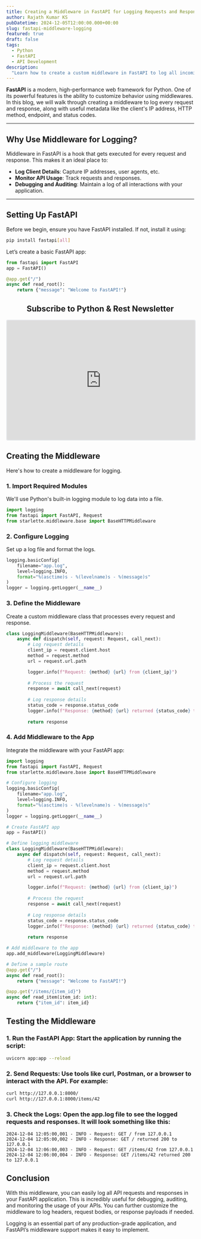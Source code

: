 ```yaml
---
title: Creating a Middleware in FastAPI for Logging Requests and Responses
author: Rajath Kumar KS
pubDatetime: 2024-12-05T12:00:00.000+00:00
slug: fastapi-middleware-logging
featured: true
draft: false
tags:
  - Python
  - FastAPI
  - API Development
description:
  "Learn how to create a custom middleware in FastAPI to log all incoming requests and outgoing responses, including client IP and other details, into a log file."
---
```


<!-- # Creating a Middleware in FastAPI for Logging Requests and Responses -->

**FastAPI** is a modern, high-performance web framework for Python. One of its powerful features is the ability to customize behavior using middlewares. In this blog, we will walk through creating a middleware to log every request and response, along with useful metadata like the client's IP address, HTTP method, endpoint, and status codes.

---

## Why Use Middleware for Logging?

Middleware in FastAPI is a hook that gets executed for every request and response. This makes it an ideal place to:
- **Log Client Details**: Capture IP addresses, user agents, etc.
- **Monitor API Usage**: Track requests and responses.
- **Debugging and Auditing**: Maintain a log of all interactions with your application.

---

## Setting Up FastAPI

Before we begin, ensure you have FastAPI installed. If not, install it using:

```bash
pip install fastapi[all]
```

Let’s create a basic FastAPI app:

```python
from fastapi import FastAPI
app = FastAPI()

@app.get("/")
async def read_root():
    return {"message": "Welcome to FastAPI!"}
```

<div style="text-align: center;">
  <h2>Subscribe to Python & Rest Newsletter</h2>
  <iframe src="https://embeds.beehiiv.com/c2013d8e-e443-4682-af61-a1fd014a3b15" data-test-id="beehiiv-embed" width="100%" height="320" frameborder="0" scrolling="no" style="border-radius: 4px; border: 2px solid #e5e7eb; margin: 0; background-color: transparent;"></iframe>
</div>

## Creating the Middleware

Here's how to create a middleware for logging.

### 1. **Import Required Modules**

We'll use Python's built-in logging module to log data into a file.

```python
import logging
from fastapi import FastAPI, Request
from starlette.middleware.base import BaseHTTPMiddleware
```

### 2. **Configure Logging**
Set up a log file and format the logs.

```python
logging.basicConfig(
    filename="app.log",
    level=logging.INFO,
    format="%(asctime)s - %(levelname)s - %(message)s"
)
logger = logging.getLogger(__name__)
```

### 3. **Define the Middleware**
Create a custom middleware class that processes every request and response.

```python
class LoggingMiddleware(BaseHTTPMiddleware):
    async def dispatch(self, request: Request, call_next):
        # Log request details
        client_ip = request.client.host
        method = request.method
        url = request.url.path

        logger.info(f"Request: {method} {url} from {client_ip}")
        
        # Process the request
        response = await call_next(request)
        
        # Log response details
        status_code = response.status_code
        logger.info(f"Response: {method} {url} returned {status_code} to {client_ip}")
        
        return response
```

### 4. **Add Middleware to the App**

Integrate the middleware with your FastAPI app:

```python
import logging
from fastapi import FastAPI, Request
from starlette.middleware.base import BaseHTTPMiddleware

# Configure logging
logging.basicConfig(
    filename="app.log",
    level=logging.INFO,
    format="%(asctime)s - %(levelname)s - %(message)s"
)
logger = logging.getLogger(__name__)

# Create FastAPI app
app = FastAPI()

# Define logging middleware
class LoggingMiddleware(BaseHTTPMiddleware):
    async def dispatch(self, request: Request, call_next):
        # Log request details
        client_ip = request.client.host
        method = request.method
        url = request.url.path

        logger.info(f"Request: {method} {url} from {client_ip}")
        
        # Process the request
        response = await call_next(request)
        
        # Log response details
        status_code = response.status_code
        logger.info(f"Response: {method} {url} returned {status_code} to {client_ip}")
        
        return response

# Add middleware to the app
app.add_middleware(LoggingMiddleware)

# Define a sample route
@app.get("/")
async def read_root():
    return {"message": "Welcome to FastAPI!"}

@app.get("/items/{item_id}")
async def read_item(item_id: int):
    return {"item_id": item_id}
```

## Testing the Middleware

### 1. Run the FastAPI App: Start the application by running the script:

```bash
uvicorn app:app --reload
```

### 2. Send Requests: Use tools like curl, Postman, or a browser to interact with the API. For example:

```bash
curl http://127.0.0.1:8000/
curl http://127.0.0.1:8000/items/42
``` 

### 3. Check the Logs: Open the app.log file to see the logged requests and responses. It will look something like this:

```text
2024-12-04 12:05:00,001 - INFO - Request: GET / from 127.0.0.1
2024-12-04 12:05:00,002 - INFO - Response: GET / returned 200 to 127.0.0.1
2024-12-04 12:06:00,003 - INFO - Request: GET /items/42 from 127.0.0.1
2024-12-04 12:06:00,004 - INFO - Response: GET /items/42 returned 200 to 127.0.0.1
```

## Conclusion

With this middleware, you can easily log all API requests and responses in your FastAPI application. This is incredibly useful for debugging, auditing, and monitoring the usage of your APIs. You can further customize the middleware to log headers, request bodies, or response payloads if needed.

Logging is an essential part of any production-grade application, and FastAPI’s middleware support makes it easy to implement.
